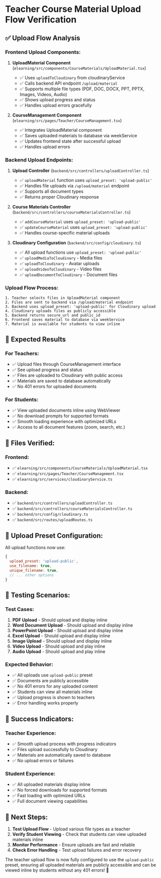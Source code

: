 # Teacher Course Material Upload Flow Verification

## ✅ **Upload Flow Analysis**

### **Frontend Upload Components:**

1. **UploadMaterial Component** (`elearning/src/components/CourseMaterials/UploadMaterial.tsx`)
   - ✅ Uses `uploadToCloudinary` from cloudinaryService
   - ✅ Calls backend API endpoint `/upload/material`
   - ✅ Supports multiple file types (PDF, DOC, DOCX, PPT, PPTX, Images, Videos, Audio)
   - ✅ Shows upload progress and status
   - ✅ Handles upload errors gracefully

2. **CourseManagement Component** (`elearning/src/pages/Teacher/CourseManagement.tsx`)
   - ✅ Integrates UploadMaterial component
   - ✅ Saves uploaded materials to database via weekService
   - ✅ Updates frontend state after successful upload
   - ✅ Handles upload errors

### **Backend Upload Endpoints:**

1. **Upload Controller** (`backend/src/controllers/uploadController.ts`)
   - ✅ `uploadMaterial` function uses `upload_preset: 'upload-public'`
   - ✅ Handles file uploads via `/upload/material` endpoint
   - ✅ Supports all document types
   - ✅ Returns proper Cloudinary response

2. **Course Materials Controller** (`backend/src/controllers/courseMaterialsController.ts`)
   - ✅ `addCourseMaterial` uses `upload_preset: 'upload-public'`
   - ✅ `updateCourseMaterial` uses `upload_preset: 'upload-public'`
   - ✅ Handles course-specific material uploads

3. **Cloudinary Configuration** (`backend/src/config/cloudinary.ts`)
   - ✅ All upload functions use `upload_preset: 'upload-public'`
   - ✅ `uploadMediaToCloudinary` - Media files
   - ✅ `uploadToCloudinary` - Avatar uploads
   - ✅ `uploadVideoToCloudinary` - Video files
   - ✅ `uploadDocumentToCloudinary` - Document files

### **Upload Flow Process:**

```
1. Teacher selects files in UploadMaterial component
2. Files are sent to backend via /upload/material endpoint
3. Backend uses upload_preset: 'upload-public' for Cloudinary upload
4. Cloudinary uploads files as publicly accessible
5. Backend returns secure_url and public_id
6. Frontend saves material to database via weekService
7. Material is available for students to view inline
```

## 🚀 **Expected Results**

### **For Teachers:**
- ✅ Upload files through CourseManagement interface
- ✅ See upload progress and status
- ✅ Files are uploaded to Cloudinary with public access
- ✅ Materials are saved to database automatically
- ✅ No 401 errors for uploaded documents

### **For Students:**
- ✅ View uploaded documents inline using WebViewer
- ✅ No download prompts for supported formats
- ✅ Smooth loading experience with optimized URLs
- ✅ Access to all document features (zoom, search, etc.)

## 📁 **Files Verified:**

### **Frontend:**
- ✅ `elearning/src/components/CourseMaterials/UploadMaterial.tsx`
- ✅ `elearning/src/pages/Teacher/CourseManagement.tsx`
- ✅ `elearning/src/services/cloudinaryService.ts`

### **Backend:**
- ✅ `backend/src/controllers/uploadController.ts`
- ✅ `backend/src/controllers/courseMaterialsController.ts`
- ✅ `backend/src/config/cloudinary.ts`
- ✅ `backend/src/routes/uploadRoutes.ts`

## 🔧 **Upload Preset Configuration:**

All upload functions now use:
```javascript
{
  upload_preset: 'upload-public',
  use_filename: true,
  unique_filename: true,
  // ... other options
}
```

## 🧪 **Testing Scenarios:**

### **Test Cases:**
1. **PDF Upload** - Should upload and display inline
2. **Word Document Upload** - Should upload and display inline
3. **PowerPoint Upload** - Should upload and display inline
4. **Excel Upload** - Should upload and display inline
5. **Image Upload** - Should upload and display inline
6. **Video Upload** - Should upload and play inline
7. **Audio Upload** - Should upload and play inline

### **Expected Behavior:**
- ✅ All uploads use `upload-public` preset
- ✅ Documents are publicly accessible
- ✅ No 401 errors for any uploaded content
- ✅ Students can view all materials inline
- ✅ Upload progress is shown to teachers
- ✅ Error handling works properly

## 🎉 **Success Indicators:**

### **Teacher Experience:**
- ✅ Smooth upload process with progress indicators
- ✅ Files upload successfully to Cloudinary
- ✅ Materials are automatically saved to database
- ✅ No upload errors or failures

### **Student Experience:**
- ✅ All uploaded materials display inline
- ✅ No forced downloads for supported formats
- ✅ Fast loading with optimized URLs
- ✅ Full document viewing capabilities

## 📝 **Next Steps:**

1. **Test Upload Flow** - Upload various file types as a teacher
2. **Verify Student Viewing** - Check that students can view uploaded materials inline
3. **Monitor Performance** - Ensure uploads are fast and reliable
4. **Check Error Handling** - Test upload failures and error recovery

The teacher upload flow is now fully configured to use the `upload-public` preset, ensuring all uploaded materials are publicly accessible and can be viewed inline by students without any 401 errors! 🚀

